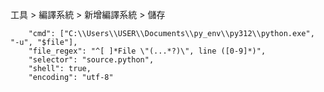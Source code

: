 工具 > 編譯系統 > 新增編譯系統 > 儲存

```Python_312.sublime-build
    "cmd": ["C:\\Users\\USER\\Documents\\py_env\\py312\\python.exe", "-u", "$file"],
    "file_regex": "^[ ]*File \"(...*?)\", line ([0-9]*)",
    "selector": "source.python",
    "shell": true,
    "encoding": "utf-8"
```
